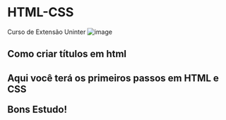 # HTML-CSS
Curso de Extensão Uninter
![image](https://user-images.githubusercontent.com/110052448/181071912-c17aa707-9aa5-4212-adcd-094f5d1da2dd.png)


<h2> Como criar títulos em html<h2>
Aqui você terá os primeiros passos em HTML e CSS

Bons Estudo!
